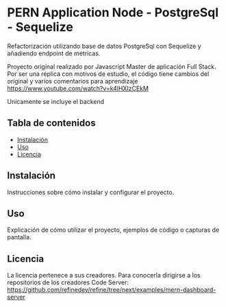 # PERN Application Node - PostgreSql - Sequelize

Refactorización utilizando base de datos PostgreSql con Sequelize y añadiendo endpoint de 
métricas. 

Proyecto original realizado por Javascript Master de aplicación Full Stack. Por ser una réplica
con motivos de estudio, el código tiene cambios del original y varios comentarios para aprendizaje
https://www.youtube.com/watch?v=k4lHXIzCEkM

Unicamente se incluye el backend

## Tabla de contenidos

- [Instalación](#instalación)
- [Uso](#uso)
- [Licencia](#licencia)

## Instalación

Instrucciones sobre cómo instalar y configurar el proyecto.

## Uso

Explicación de cómo utilizar el proyecto, ejemplos de código o capturas de pantalla.


## Licencia

La licencia pertenece a sus creadores. Para conocerla dirigirse a los repositorios de los creadores
Code Server: https://github.com/refinedev/refine/tree/next/examples/mern-dashboard-server